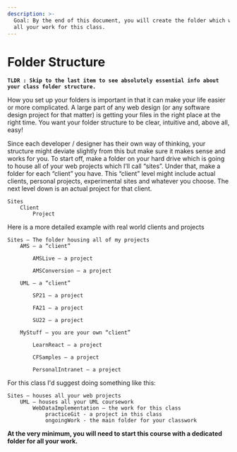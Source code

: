 ```yaml
---
description: >-
  Goal: By the end of this document, you will create the folder which will house
  all your work for this class.
---
```


# Folder Structure

**`TLDR : Skip to the last item to see absolutely essential info about your class folder structure.`**

How you set up your folders is important in that it can make your life easier or more complicated. A large part of any web design (or any software design project for that matter) is getting your files in the right place at the right time. You want your folder structure to be clear, intuitive and, above all, easy!

Since each developer / designer has their own way of thinking, your structure might deviate slightly from this but make sure it makes sense and works for you. To start off, make a folder on your hard drive which is going to house all of your web projects which I’ll call “sites”. Under that, make a folder for each “client” you have. This “client” level might include actual clients, personal projects, experimental sites and whatever you choose. The next level down is an actual project for that client.

```
Sites
    Client
        Project
```

Here is a more detailed example with real world clients and projects

```
Sites – The folder housing all of my projects
    AMS – a “client”

        AMSLive – a project

        AMSConversion – a project

    UML – a “client”

        SP21 – a project

        FA21 – a project

        SU22 – a project

    MyStuff – you are your own “client”

        LearnReact – a project

        CFSamples – a project

        PersonalIntranet – a project
```

For this class I'd suggest doing something like this:

```
Sites – houses all your web projects
    UML – houses all your UML coursework
        WebDataImplementation – the work for this class
            practiceGit - a project in this class
            ongoingWork - the main folder for your classwork
```

**At the very minimum, you will need to start this course with a dedicated folder for all your work.**\
&#x20;   &#x20;
